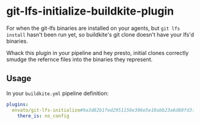 # git-lfs-initialize-buildkite-plugin

For when the git-lfs binaries are installed on your agents, but `git lfs install` hasn't been run
yet, so buildkite's git clone doesn't have your lfs'd binaries.

Whack this plugin in your pipeline and hey presto, initial clones correctly smudge the refernce
files into the binaries they represent.

## Usage

In your `buildkite.yml` pipeline definition:

```yaml
plugins:
  envato/git-lfs-initialize#9a3d82b1fed2951156e396e5e10abb23a6d80fd3:
    there_is: no_config
```
